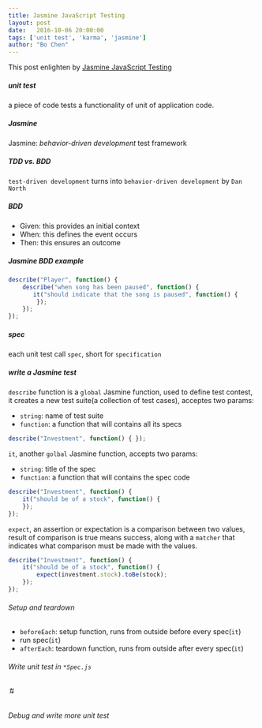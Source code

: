 ```yaml
---
title: Jasmine JavaScript Testing
layout: post
date:   2016-10-06 20:00:00 
tags: ['unit test', 'karma', 'jasmine']
author: "Bo Chen"
---
```

This post enlighten by [Jasmine JavaScript Testing](https://www.amazon.com/Jasmine-JavaScript-Testing-Paulo-Ragonha-ebook/dp/B00WQWY8S0/ref=sr_1_1?ie=UTF8&qid=1475802581&sr=8-1&keywords=jasmine+javascript+testing+-+second+edition)

<!-- more --> 

##### unit test
a piece of code tests a functionality of unit of application code.

##### Jasmine
Jasmine: *behavior-driven development* test framework

##### TDD vs. BDD
`test-driven development` turns into `behavior-driven development` by `Dan North`

##### BDD
- Given: this provides an initial context
- When: this defines the event occurs
- Then: this ensures an outcome

##### Jasmine BDD example

~~~ js
describe("Player", function() {
    describe("when song has been paused", function() {
       it("should indicate that the song is paused", function() {
        }); 
    });
});
~~~

##### spec
each unit test call `spec`, short for `specification`

##### write a Jasmine test
`describe` function is a `global` Jasmine function, used to define test contest, it creates a new test suite(a collection of test cases), acceptes two params:
- `string`: name of test suite
- `function`: a function that will contains all its specs

~~~ js
describe("Investment", function() { });
~~~

`it`, another `golbal` Jasmine function, accepts two params:
- `string`: title of the spec
- `function`: a function that will contains the spec code

~~~ js
describe("Investment", function() {
    it("should be of a stock", function() {
    });
});
~~~

`expect`, an assertion or expectation is a comparison between two values, result of comparison is true means success, along with a `matcher` that indicates what comparison must be made with the values.

~~~ js
describe("Investment", function() { 
    it("should be of a stock", function() { 
        expect(investment.stock).toBe(stock);
    });
});
~~~

###### Setup and teardown
- `beforeEach`: setup function, runs from outside before every spec(`it`)
- run spec(`it`)
- `afterEach`: teardown function, runs from outside after every spec(`it`)

###### Write unit test in `*Spec.js` 

###### ⇅

###### Debug and write more unit test




